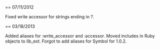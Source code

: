 
== 07/11/2012

Fixed write accessor for strings ending in ?.

== 03/18/2013

Added aliases for :write\_accessor and :accessor.
Moved includes in Ruby objects to lib_ext.
Forgot to add aliases for Symbol for 1.0.2.